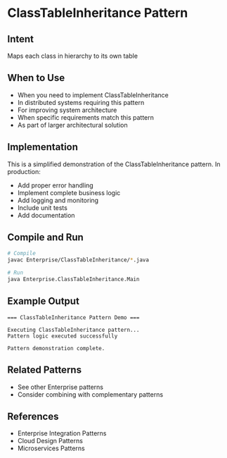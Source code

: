 # ClassTableInheritance Pattern

## Intent
Maps each class in hierarchy to its own table

## When to Use
- When you need to implement ClassTableInheritance
- In distributed systems requiring this pattern
- For improving system architecture
- When specific requirements match this pattern
- As part of larger architectural solution

## Implementation
This is a simplified demonstration of the ClassTableInheritance pattern. In production:
- Add proper error handling
- Implement complete business logic
- Add logging and monitoring
- Include unit tests
- Add documentation

## Compile and Run
```bash
# Compile
javac Enterprise/ClassTableInheritance/*.java

# Run
java Enterprise.ClassTableInheritance.Main
```

## Example Output
```
=== ClassTableInheritance Pattern Demo ===

Executing ClassTableInheritance pattern...
Pattern logic executed successfully

Pattern demonstration complete.
```

## Related Patterns
- See other Enterprise patterns
- Consider combining with complementary patterns

## References
- Enterprise Integration Patterns
- Cloud Design Patterns
- Microservices Patterns
